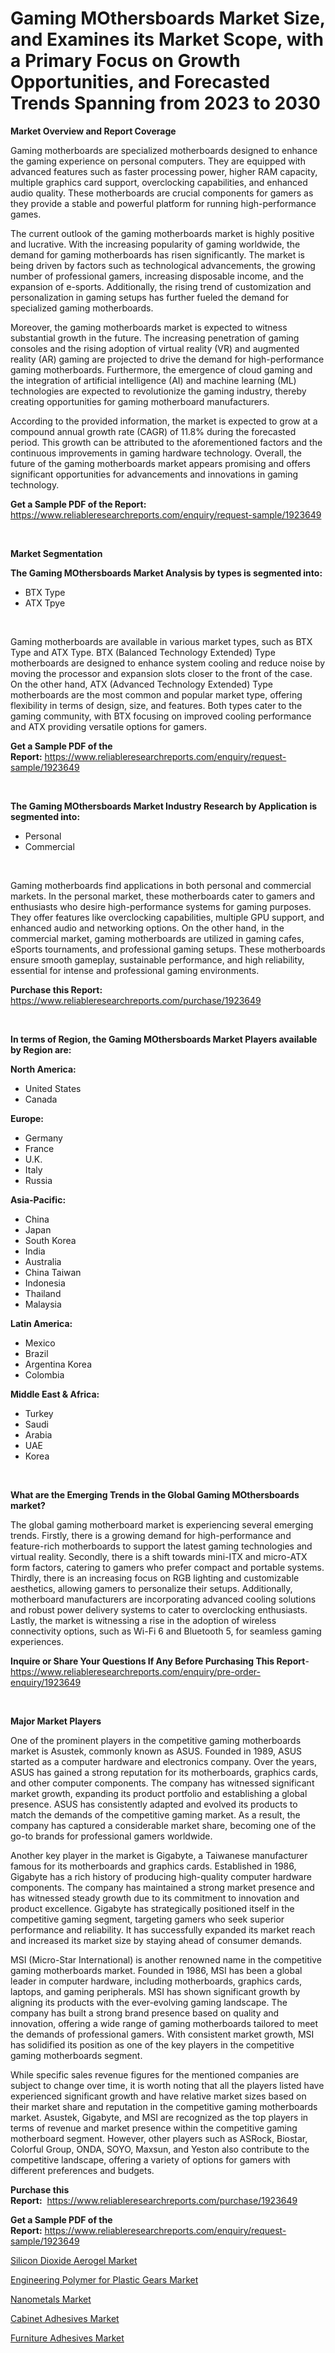 <p><h1>Gaming MOthersboards Market Size, and Examines its Market Scope, with a Primary Focus on Growth Opportunities, and Forecasted Trends Spanning from 2023 to 2030</h1></p><p><strong>Market Overview and Report Coverage</strong></p>
<p><p>Gaming motherboards are specialized motherboards designed to enhance the gaming experience on personal computers. They are equipped with advanced features such as faster processing power, higher RAM capacity, multiple graphics card support, overclocking capabilities, and enhanced audio quality. These motherboards are crucial components for gamers as they provide a stable and powerful platform for running high-performance games.</p><p>The current outlook of the gaming motherboards market is highly positive and lucrative. With the increasing popularity of gaming worldwide, the demand for gaming motherboards has risen significantly. The market is being driven by factors such as technological advancements, the growing number of professional gamers, increasing disposable income, and the expansion of e-sports. Additionally, the rising trend of customization and personalization in gaming setups has further fueled the demand for specialized gaming motherboards.</p><p>Moreover, the gaming motherboards market is expected to witness substantial growth in the future. The increasing penetration of gaming consoles and the rising adoption of virtual reality (VR) and augmented reality (AR) gaming are projected to drive the demand for high-performance gaming motherboards. Furthermore, the emergence of cloud gaming and the integration of artificial intelligence (AI) and machine learning (ML) technologies are expected to revolutionize the gaming industry, thereby creating opportunities for gaming motherboard manufacturers.</p><p>According to the provided information, the market is expected to grow at a compound annual growth rate (CAGR) of 11.8% during the forecasted period. This growth can be attributed to the aforementioned factors and the continuous improvements in gaming hardware technology. Overall, the future of the gaming motherboards market appears promising and offers significant opportunities for advancements and innovations in gaming technology.</p></p>
<p><strong>Get a Sample PDF of the Report:</strong> <a href="https://www.reliableresearchreports.com/enquiry/request-sample/1923649">https://www.reliableresearchreports.com/enquiry/request-sample/1923649</a></p>
<p>&nbsp;</p>
<p><strong>Market Segmentation</strong></p>
<p><strong>The Gaming MOthersboards Market Analysis by types is segmented into:</strong></p>
<p><ul><li>BTX Type</li><li>ATX Tpye</li></ul></p>
<p>&nbsp;</p>
<p><p>Gaming motherboards are available in various market types, such as BTX Type and ATX Type. BTX (Balanced Technology Extended) Type motherboards are designed to enhance system cooling and reduce noise by moving the processor and expansion slots closer to the front of the case. On the other hand, ATX (Advanced Technology Extended) Type motherboards are the most common and popular market type, offering flexibility in terms of design, size, and features. Both types cater to the gaming community, with BTX focusing on improved cooling performance and ATX providing versatile options for gamers.</p></p>
<p><strong>Get a Sample PDF of the Report:</strong>&nbsp;<a href="https://www.reliableresearchreports.com/enquiry/request-sample/1923649">https://www.reliableresearchreports.com/enquiry/request-sample/1923649</a></p>
<p>&nbsp;</p>
<p><strong>The Gaming MOthersboards Market Industry Research by Application is segmented into:</strong></p>
<p><ul><li>Personal</li><li>Commercial</li></ul></p>
<p>&nbsp;</p>
<p><p>Gaming motherboards find applications in both personal and commercial markets. In the personal market, these motherboards cater to gamers and enthusiasts who desire high-performance systems for gaming purposes. They offer features like overclocking capabilities, multiple GPU support, and enhanced audio and networking options. On the other hand, in the commercial market, gaming motherboards are utilized in gaming cafes, eSports tournaments, and professional gaming setups. These motherboards ensure smooth gameplay, sustainable performance, and high reliability, essential for intense and professional gaming environments.</p></p>
<p><strong>Purchase this Report:</strong>&nbsp; <a href="https://www.reliableresearchreports.com/purchase/1923649">https://www.reliableresearchreports.com/purchase/1923649</a></p>
<p>&nbsp;</p>
<p><strong>In terms of Region, the Gaming MOthersboards Market Players available by Region are:</strong></p>
<p>
    <p> <strong> North America: </strong>
        <ul>
            <li>United States</li>
            <li>Canada</li>
        </ul>
        </p> 
    <p> <strong> Europe: </strong>
        <ul>
            <li>Germany</li>
            <li>France</li>
            <li>U.K.</li>
            <li>Italy</li>
            <li>Russia</li>
        </ul>
        </p> 
    <p> <strong> Asia-Pacific: </strong>
        <ul>
            <li>China</li>
            <li>Japan</li>
            <li>South Korea</li>
            <li>India</li>
            <li>Australia</li>
            <li>China Taiwan</li>
            <li>Indonesia</li>
            <li>Thailand</li>
            <li>Malaysia</li>
        </ul>
        </p> 
    <p> <strong> Latin America: </strong>
        <ul>
            <li>Mexico</li>
            <li>Brazil</li>
            <li>Argentina Korea</li>
            <li>Colombia</li>
        </ul>
        </p> 
    <p> <strong> Middle East & Africa: </strong>
        <ul>
            <li>Turkey</li>
            <li>Saudi</li>
            <li>Arabia</li>
            <li>UAE</li>
            <li>Korea</li>
        </ul>
    </p>
    </p>
<p>&nbsp;</p>
<p><strong>What are the Emerging Trends in the Global Gaming MOthersboards market?</strong></p>
<p><p>The global gaming motherboard market is experiencing several emerging trends. Firstly, there is a growing demand for high-performance and feature-rich motherboards to support the latest gaming technologies and virtual reality. Secondly, there is a shift towards mini-ITX and micro-ATX form factors, catering to gamers who prefer compact and portable systems. Thirdly, there is an increasing focus on RGB lighting and customizable aesthetics, allowing gamers to personalize their setups. Additionally, motherboard manufacturers are incorporating advanced cooling solutions and robust power delivery systems to cater to overclocking enthusiasts. Lastly, the market is witnessing a rise in the adoption of wireless connectivity options, such as Wi-Fi 6 and Bluetooth 5, for seamless gaming experiences.</p></p>
<p><strong>Inquire or Share Your Questions If Any Before Purchasing This Report</strong>- <a href="https://www.reliableresearchreports.com/enquiry/pre-order-enquiry/1923649">https://www.reliableresearchreports.com/enquiry/pre-order-enquiry/1923649</a></p>
<p>&nbsp;</p>
<p><strong>Major Market Players</strong></p>
<p><p>One of the prominent players in the competitive gaming motherboards market is Asustek, commonly known as ASUS. Founded in 1989, ASUS started as a computer hardware and electronics company. Over the years, ASUS has gained a strong reputation for its motherboards, graphics cards, and other computer components. The company has witnessed significant market growth, expanding its product portfolio and establishing a global presence. ASUS has consistently adapted and evolved its products to match the demands of the competitive gaming market. As a result, the company has captured a considerable market share, becoming one of the go-to brands for professional gamers worldwide.</p><p>Another key player in the market is Gigabyte, a Taiwanese manufacturer famous for its motherboards and graphics cards. Established in 1986, Gigabyte has a rich history of producing high-quality computer hardware components. The company has maintained a strong market presence and has witnessed steady growth due to its commitment to innovation and product excellence. Gigabyte has strategically positioned itself in the competitive gaming segment, targeting gamers who seek superior performance and reliability. It has successfully expanded its market reach and increased its market size by staying ahead of consumer demands.</p><p>MSI (Micro-Star International) is another renowned name in the competitive gaming motherboards market. Founded in 1986, MSI has been a global leader in computer hardware, including motherboards, graphics cards, laptops, and gaming peripherals. MSI has shown significant growth by aligning its products with the ever-evolving gaming landscape. The company has built a strong brand presence based on quality and innovation, offering a wide range of gaming motherboards tailored to meet the demands of professional gamers. With consistent market growth, MSI has solidified its position as one of the key players in the competitive gaming motherboards segment.</p><p>While specific sales revenue figures for the mentioned companies are subject to change over time, it is worth noting that all the players listed have experienced significant growth and have relative market sizes based on their market share and reputation in the competitive gaming motherboards market. Asustek, Gigabyte, and MSI are recognized as the top players in terms of revenue and market presence within the competitive gaming motherboard segment. However, other players such as ASRock, Biostar, Colorful Group, ONDA, SOYO, Maxsun, and Yeston also contribute to the competitive landscape, offering a variety of options for gamers with different preferences and budgets.</p></p>
<p><strong>Purchase this Report:</strong>&nbsp;&nbsp;<a href="https://www.reliableresearchreports.com/purchase/1923649">https://www.reliableresearchreports.com/purchase/1923649</a></p>
<p></p>
<p><strong>Get a Sample PDF of the Report:</strong>&nbsp;<a href="https://www.reliableresearchreports.com/enquiry/request-sample/1923649">https://www.reliableresearchreports.com/enquiry/request-sample/1923649</a></p>
<p><p><a href="https://medium.com/@blow.allow.stir/silicon-dioxide-aerogel-market-exploring-market-share-market-trends-and-future-growth-92d5297e7762">Silicon Dioxide Aerogel Market</a></p><p><a href="https://www.linkedin.com/pulse/engineering-polymer-plastic-gears-market-size-growth-forecast-fdzzc/">Engineering Polymer for Plastic Gears Market</a></p><p><a href="https://medium.com/@under.noon.tower/nanometals-market-the-key-to-successful-business-strategy-forecast-till-2030-ec53c2cdd9ad">Nanometals Market</a></p><p><a href="https://medium.com/@favor.case.flash/cabinet-adhesives-market-analysis-and-sze-forecasted-for-period-from-2023-to-2030-f13b84b9ac41">Cabinet Adhesives Market</a></p><p><a href="https://medium.com/@half.skull.am/furniture-adhesives-market-insight-market-trends-growth-forecasted-from-2023-to-2030-b2bb94461971">Furniture Adhesives Market</a></p></p>